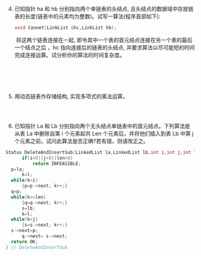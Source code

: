 4. 已知指针 ha 和 hb 分别指向两个单链表的头结点, 且头结点的数据域中存放链表的长度(链表中的元素均为整数)。试写一算法(程序首部如下):

   ```c
   void Connet(LinkList &hc,LinkList hb);
   ```

   ​	将这两个链表连接在一起, 即令其中一个表的首元结点连接在另一个表的最后一个结点之后 ，hc 指向连接后的链表的头结点, 并要求算法以尽可能短的时间完成连接运算。试分析你的算法的时间复杂度。

   ```

   ```

   ​

   ​



9. 用动态链表作存储结构, 实现多项式的乘法运算。

   ```

   ```

   ​



10. 已知指针 La 和 Lb 分别指向两个无头结点单链表中的首元结点。下列算法是从表 La 中删除自第 i 个元素起共 Len 个元素后，并将他们插入到表 Lb 中第 j个元素之前。试问此算法是否正确?若有错，则请改正之。

  ```c
  Status DeleteAndInsertSub(LinkedList la,LinkedList lb,int i,int j,int len){ 
    	if(i<0||j<0||len<0) 
        	return INFEASIBLE;
  	p=la;
    	k=l;
  	while(k<i)
      	{p=p->next; k++;}
  	q=p;
  	while(k<=len)
      	{q=q->next; k++;}
    	s=lb;
    	k=l;
  	while(k<j)
      	{s=s->next; k++;}
  	s->next=p;		
    	q->next= s->next;
  	return OK;
  } // DeleteAndInsertSub
  ```

  ​

  ​
  ​